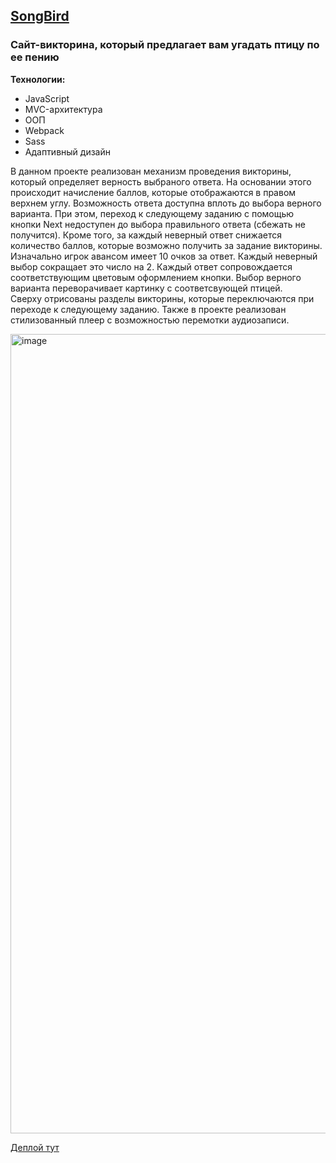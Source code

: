 ## [SongBird](https://dbox7.github.io/MovieQuiz/dist/)
### Сайт-викторина, который предлагает вам угадать птицу по ее пению

__Технологии:__
+ JavaScript
+ MVC-архитектура
+ ООП
+ Webpack
+ Sass
+ Адаптивный дизайн

В данном проекте реализован механизм проведения викторины, который определяет верность выбраного ответа. На основании этого происходит начисление баллов, которые 
отображаются в правом верхнем углу. Возможность ответа доступна вплоть до выбора верного варианта. При этом, переход к следующему заданию с помощью кнопки Next 
недоступен до выбора правильного ответа (сбежать не получится). Кроме того, за каждый неверный ответ снижается количество баллов, которые возможно получить за задание 
викторины. Изначально игрок авансом имеет 10 очков за ответ. Каждый неверный выбор сокращает это число на 2. Каждый ответ сопровождается соответствующим цветовым 
оформлением кнопки. Выбор верного варианта переворачивает картинку с соответсвующей птицей.  
Сверху отрисованы разделы викторины, которые переключаются при переходе к следующему заданию. Также в проекте реализован стилизованный плеер с возможностью перемотки 
аудиозаписи.

<img width="1279" alt="image" src="https://user-images.githubusercontent.com/110292281/228948761-a76f1f11-285c-44bb-8f69-6deb8d24f34c.png">

[Деплой тут](https://dbox7.github.io/MovieQuiz/dist/)
